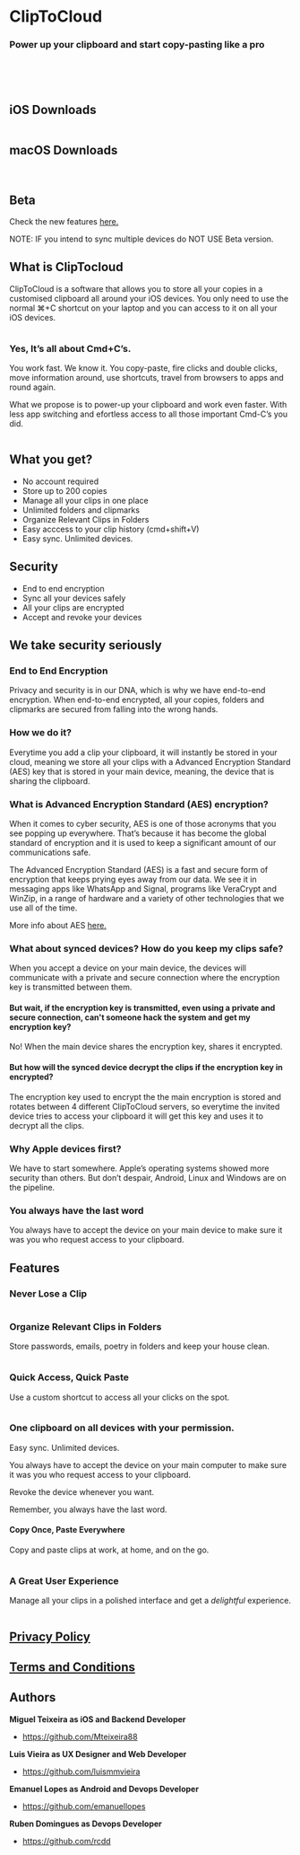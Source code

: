 # ClipToCloud
### Power up your clipboard and start copy-pasting like a pro

<img alt="" src="https://img.shields.io/badge/IOS-%5E13-red"> <img alt="" src="https://img.shields.io/badge/AppStore-2.0-green">

<img alt="" src="https://img.shields.io/badge/macOS-%5E10.14-red"> <img alt="" src="https://img.shields.io/badge/beta-2.1_Beta_1-green"> <img alt="" src="https://img.shields.io/badge/AppStore-2.1-green">

## iOS Downloads

<a href="https://apps.apple.com/us/app/cliptocloud/id1487817661"><img alt="" src="/appStoreButton_2.png"></a>

## macOS Downloads


<a href="https://www.cliptocloud.com/CliptoCloud-Beta.dmg"><img alt="" src="/betaButton_2.png"></a> <a href="https://apps.apple.com/pt/app/id1486079413"><img alt="" src="/appStoreButton_2.png"></a>

## Beta

Check the new features <a href="https://github.com/Mteixeira88/Clip-To-Cloud/releases/tag/1.3-Beta-1">here.</a>

NOTE: IF you intend to sync multiple devices do NOT USE Beta version.


## What is ClipTocloud

ClipToCloud is a software that allows you to store all your copies in a customised clipboard all around your iOS devices. You only need to use the normal ⌘+C shortcut on your laptop and you can access to it on all your iOS devices.

<img alt="" src="/1-Intro_ctc.jpg">

### Yes, It’s all about Cmd+C’s.

You work fast. We know it. You copy-paste, fire clicks and double clicks, move information around, use shortcuts, travel from browsers to apps and round again.

What we propose is to power-up your clipboard and work even faster. With less app switching and efortless access to all those important Cmd-C’s you did.

<img alt="" src="/final_intro_store.gif">

## What you get?
* No account required
* Store up to 200 copies
* Manage all your clips in one place
* Unlimited folders and clipmarks
* Organize Relevant Clips in Folders
* Easy acccess to your clip history (cmd+shift+V)
* Easy sync. Unlimited devices.

## Security
* End to end encryption
* Sync all your devices safely
* All your clips are encrypted
* Accept and revoke your devices

## We take security seriously

### End to End Encryption

Privacy and security is in our DNA, which is why we have end-to-end encryption. When end-to-end encrypted, all your copies, folders and clipmarks are secured from falling into the wrong hands.

### How we do it?

Everytime you add a clip your clipboard, it will instantly be stored in your cloud, meaning we store all your clips with a Advanced Encryption Standard (AES) key that is stored in your main device, meaning, the device that is sharing the clipboard.

### What is Advanced Encryption Standard (AES) encryption?

When it comes to cyber security, AES is one of those acronyms that you see popping up everywhere. That’s because it has become the global standard of encryption and it is used to keep a significant amount of our communications safe.

The Advanced Encryption Standard (AES) is a fast and secure form of encryption that keeps prying eyes away from our data. We see it in messaging apps like WhatsApp and Signal, programs like VeraCrypt and WinZip, in a range of hardware and a variety of other technologies that we use all of the time.

More info about AES [here.](https://www.comparitech.com/blog/information-security/what-is-aes-encryption/)

### What about synced devices? How do you keep my clips safe?

When you accept a device on your main device, the devices will communicate with a private and secure connection where the encryption key is transmitted between them.

#### But wait, if the encryption key is transmitted, even using a private and secure connection, can't someone hack the system and get my encryption key?

No! When the main device shares the encryption key, shares it encrypted.

#### But how will the synced device decrypt the clips if the encryption key in encrypted?

The encryption key used to encrypt the the main encryption is stored and rotates between 4 different ClipToCloud servers, so everytime the invited device tries to access your clipboard it will get this key and uses it to decrypt all the clips.

### Why Apple devices first?

We have to start somewhere. Apple’s operating systems  showed more security than others. But don’t despair, Android, Linux and Windows are on the pipeline.

### You always have the last word

You always have to accept the device on your main device to make sure it was you who request access to your clipboard.

## Features

### Never Lose a Clip

<img alt="" src="/2-Never Lose a Clip.jpg">

### Organize Relevant Clips in Folders

Store passwords, emails, poetry in folders and keep your house clean.

<img alt="" src="/4-Organize Relevant Clips in Folders.jpg">

### Quick Access, Quick Paste

Use a custom shortcut to access all your clicks on the spot.

<img alt="" src="/3-Quick Access, Quick Pastes.jpg">

### One clipboard on all devices with your permission.

Easy sync. Unlimited devices.

You always have to accept the device on your main computer to make sure it was you who request access to your clipboard.

Revoke the device whenever you want.

Remember, you always have the last word.


#### Copy Once, Paste Everywhere

Copy and paste clips at work, at home, and on the go.


<img alt="" src="/5-Sync With All Your Devices.jpg">


### A Great User Experience

Manage all your clips in a polished interface and get a *delightful*  experience.

<img alt="" src="./c2c_intro_3.gif">

## [Privacy Policy](https://github.com/Mteixeira88/Clip-To-Cloud/blob/master/privacy-policy.md)

## [Terms and Conditions](https://github.com/Mteixeira88/Clip-To-Cloud/blob/master/terms.md)

## Authors
**Miguel Teixeira as iOS and Backend Developer**
* <https://github.com/Mteixeira88>

**Luis Vieira as UX Designer and Web Developer**
* <https://github.com/luismmvieira>

**Emanuel Lopes as Android and Devops Developer**
* <https://github.com/emanuellopes>

**Ruben Domingues as Devops Developer**
* <https://github.com/rcdd>
